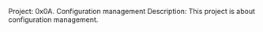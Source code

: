 Project: 0x0A. Configuration management
Description: This project is about configuration management.
